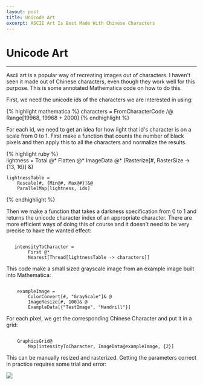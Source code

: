 ```yaml
---
layout: post
title: Unicode Art
excerpt: ASCII Art Is Best Made With Chinese Characters 
---
```


# Unicode Art
-----

Ascii art is a popular way of recreating images out of characters. I haven't seen it made out of Chinese characters, even though they work well for this purpose. This is some annotated Mathematica code on how to do this.

First, we need the unicode ids of the characters we are interested in using:

{% highlight mathematica %}
    characters = FromCharacterCode /@ Range[19968, 19968 + 2000]
{% endhighlight %}

For each id, we need to get an idea for how light that id's character is on a scale from 0 to 1. First make a function that counts the number of black pixels and then apply this to all the characters and normalize the results. 

{% highlight ruby %}   
   lightness = 
        Total @*
        Flatten @*
        ImageData @*
        (Rasterize[#, RasterSize -> {13, 16}] &)
 
    lightnessTable = 
        Rescale[#, {Min@#, Max@#}]&@ 
        ParallelMap[lightness, ids]
{% endhighlight %}

Then we make a function that takes a darkness specification from 0 to 1 and returns the unicode character index of an appropriate character. There are more efficient ways of doing this of course and it doesn't need to be very precise to have the wanted effect: 

<code class="Mathematica">    
   intensityToCharacter = 
        First @*
        Nearest[Thread[lightnessTable -> characters]]
</code>

This code make a small sized grayscale image from an example image built into Mathematica:

<code class="Mathematica">
    exampleImage = 
        ColorConvert[#, "GrayScale"]& @
        ImageResize[#, 100]& @
        ExampleData[{"TestImage", "Mandrill"}]
</code>

For each pixel, we get the corresponding Chinese Character and put it in a grid:

<code class="Mathematica">
    GraphicsGrid@
        Map[intensityToCharacter, ImageData@exampleImage, {2}]
</code>

This can be manually resized and rasterized. Getting the parameters correct in practice requires some trial and error:

<img class="pure-img" src="{{ site.url }}/assets/chineseCharacterTest.png">

